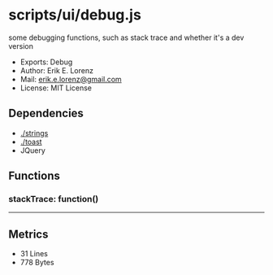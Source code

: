 # scripts/ui/debug.js


some debugging functions, such as stack trace and whether it's a dev version

* Exports: Debug
* Author: Erik E. Lorenz 
* Mail: <erik.e.lorenz@gmail.com>
* License: MIT License


## Dependencies

* <a href="./strings.html">./strings</a>
* <a href="./toast.html">./toast</a>
* JQuery


## Functions

###     stackTrace: function()

---

## Metrics

* 31 Lines
* 778 Bytes

